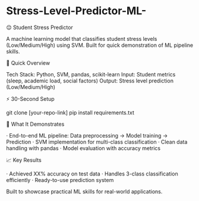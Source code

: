 # Stress-Level-Predictor-ML-
 
😌 Student Stress Predictor

A machine learning model that classifies student stress levels (Low/Medium/High) using SVM. Built for quick demonstration of ML pipeline skills.

🚀 Quick Overview

Tech Stack: Python, SVM, pandas, scikit-learn
Input: Student metrics (sleep, academic load, social factors)
Output: Stress level prediction (Low/Medium/High)

⚡ 30-Second Setup

git clone [your-repo-link]
pip install requirements.txt


🎯 What It Demonstrates

· End-to-end ML pipeline: Data preprocessing → Model training → Prediction
· SVM implementation for multi-class classification
· Clean data handling with pandas
· Model evaluation with accuracy metrics

📈 Key Results

· Achieved XX% accuracy on test data
· Handles 3-class classification efficiently
· Ready-to-use prediction system

Built to showcase practical ML skills for real-world applications.
